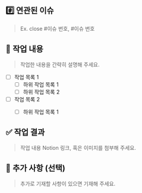 ## #️⃣ 연관된 이슈
> Ex. close #이슈 번호, #이슈 번호


## 📝 작업 내용
> 작업한 내용을 간략히 설명해 주세요.

- [ ] 작업 목록 1
  - [ ] 하위 작업 목록 1
  - [ ] 하위 작업 목록 2
- [ ] 작업 목록 2
  - [ ] 하위 작업 목록 1


## ✅ 작업 결과
> 작업 내용 Notion 링크, 혹은 이미지를 첨부해 주세요.


## 💬 추가 사항 (선택)
> 추가로 기재할 사항이 있으면 기재해 주세요.

